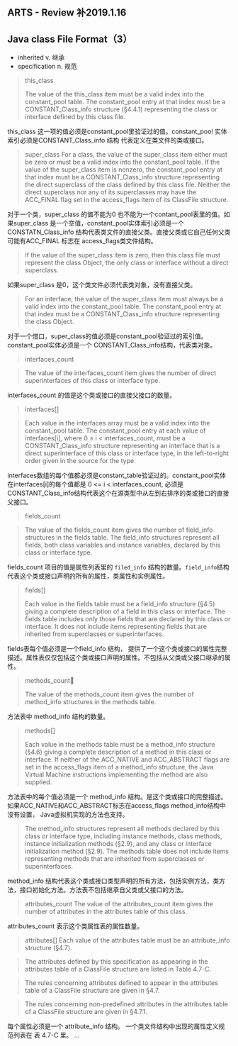 ## ARTS - Review 补2019.1.16
## Java class File Format（3）

* inherited v. 继承
* specification n. 规范


>this_class
>
>The value of the this_class item must be a valid index into the constant_pool table. The constant_pool entry at that index must be a CONSTANT_Class_info structure (§4.4.1) representing the class or interface defined by this class file.
>

this_class 这一项的值必须是constant_pool里验证过的值。constant_pool 实体索引必须是CONSTANT_Class_info 结构 代表定义在类文件的类或接口。

>super_class
For a class, the value of the super_class item either must be zero or must be a valid index into the constant_pool table. If the value of the super_class item is nonzero, the constant_pool entry at that index must be a CONSTANT_Class_info structure representing the direct superclass of the class defined by this class file. Neither the direct superclass nor any of its superclasses may have the ACC_FINAL flag set in the access_flags item of its ClassFile structure.

对于一个类，super_class 的值不能为0 也不能为一个contant_pool表里的值。如果super_class 是一个空值，constant_pool实体索引必须是一个CONSTATN_Class_info 结构代表类文件的直接父类。直接父类或它自己任何父类可能有ACC_FINAL 标志在 access_flags类文件结构。

>If the value of the super_class item is zero, then this class file must represent the class Object, the only class or interface without a direct superclass.

如果super_class 是0，这个类文件必须代表类对象，没有直接父类。

> For an interface, the value of the super_class item must always be a valid index into the constant_pool table. The constant_pool entry at that index must be a CONSTANT_Class_info structure representing the class Object.
> 

对于一个借口，super_class的值必须是constant_pool验证过的索引值。constant_pool实体必须是一个 CONSTANT_Class_info结构，代表类对象。

> interfaces_count

>The value of the interfaces_count item gives the number of direct superinterfaces of this class or interface type.

interfaces_count 的值是这个类或接口的直接父接口的数量。


> interfaces[]

>Each value in the interfaces array must be a valid index into the constant_pool table. The constant_pool entry at each value of interfaces[i], where 0 ≤ i < interfaces_count, must be a CONSTANT_Class_info structure representing an interface that is a direct superinterface of this class or interface type, in the left-to-right order given in the source for the type.

interfaces数组的每个值都必须是constant_table验证过的。constant_pool实体在interfaces[i]的每个值都是  0 <= i < interfaces_count, 必须是CONSTANT_Class_info结构代表这个在源类型中从左到右排序的类或接口的直接父接口。


> fields_count

> The value of the fields_count item gives the number of field_info structures in the fields table. The field_info structures represent all fields, both class variables and instance variables, declared by this class or interface type.

fields_count 项目的值是属性列表里的 ```filed_info``` 结构的数量。```field_info```结构代表这个类或接口声明的所有的属性，类属性和实例属性。



> fields[]
>
>Each value in the fields table must be a field_info structure (§4.5) giving a complete description of a field in this class or interface. The fields table includes only those fields that are declared by this class or interface. It does not include items representing fields that are inherited from superclasses or superinterfaces.

fields表每个值必须是一个field_info 结构， 提供了一个这个类或接口的属性完整描述。属性表仅仅包括这个类或接口声明的属性。不包括从父类或父接口继承的属性。

> methods_count
>
>The value of the methods_count item gives the number of method_info structures in the methods table.

方法表中 method_info 结构的数量。

> methods[]
> 
> Each value in the methods table must be a method_info structure (§4.6) giving a complete description of a method in this class or interface. If neither of the ACC_NATIVE and ACC_ABSTRACT flags are set in the access_flags item of a method_info structure, the Java Virtual Machine instructions implementing the method are also supplied.

方法表中的每个值必须是一个 method_info 结构。是这个类或接口的完整描述。如果ACC_NATIVE和ACC_ABSTRACT标志在access_flags method_info结构中没有设置， Java虚拟机实现的方法也支持。

> The method_info structures represent all methods declared by this class or interface type, including instance methods, class methods, instance initialization methods (§2.9), and any class or interface initialization method (§2.9). The methods table does not include items representing methods that are inherited from superclasses or superinterfaces.

method_info 结构代表这个类或接口类型声明的所有方法，包括实例方法，类方法，接口初始化方法。方法表不包括继承自父类或父接口的方法。


> attributes_count
The value of the attributes_count item gives the number of attributes in the attributes table of this class.

attributes_count 表示这个类属性表的属性数量。

>attributes[]
>Each value of the attributes table must be an attribute_info structure (§4.7).

>The attributes defined by this specification as appearing in the attributes table of a ClassFile structure are listed in Table 4.7-C.

>The rules concerning attributes defined to appear in the attributes table of a ClassFile structure are given in §4.7.

>The rules concerning non-predefined attributes in the attributes table of a ClassFile structure are given in §4.7.1.

每个属性必须是一个 attribute_info 结构。
一个类文件结构中出现的属性定义规范列表在 表 4.7-C 里。
...

